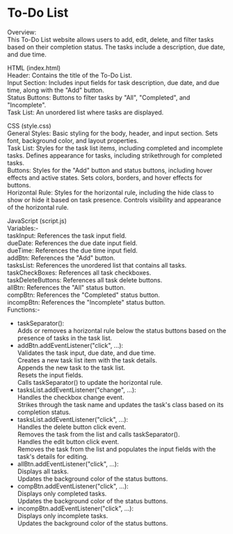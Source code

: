 # To-Do List
Overview:<br>
This To-Do List website allows users to add, edit, delete, and filter tasks based on their completion status. The tasks include a description, due date, and due time.

HTML (index.html)<br>
Header: Contains the title of the To-Do List.<br>
Input Section: Includes input fields for task description, due date, and due time, along with the "Add" button.<br>
Status Buttons: Buttons to filter tasks by "All", "Completed", and "Incomplete".<br>
Task List: An unordered list where tasks are displayed.<br>

CSS (style.css)<br>
General Styles: Basic styling for the body, header, and input section. Sets font, background color, and layout properties.<br>
Task List: Styles for the task list items, including completed and incomplete tasks. Defines appearance for tasks, including strikethrough for completed tasks.<br>
Buttons: Styles for the "Add" button and status buttons, including hover effects and active states. Sets colors, borders, and hover effects for buttons.<br>
Horizontal Rule: Styles for the horizontal rule, including the hide class to show or hide it based on task presence. Controls visibility and appearance of the horizontal rule.<br>

JavaScript (script.js)<br>
Variables:-<br>
taskInput: References the task input field.<br>
dueDate: References the due date input field.<br>
dueTime: References the due time input field.<br>
addBtn: References the "Add" button.<br>
tasksList: References the unordered list that contains all tasks.<br>
taskCheckBoxes: References all task checkboxes.<br>
taskDeleteButtons: References all task delete buttons.<br>
allBtn: References the "All" status button.<br>
compBtn: References the "Completed" status button.<br>
incompBtn: References the "Incomplete" status button.<br>
Functions:-
<ul>
<li>taskSeparator():<br>
Adds or removes a horizontal rule below the status buttons based on the presence of tasks in the task list.<br>
<li>addBtn.addEventListener("click", ...):<br>
Validates the task input, due date, and due time.<br>
Creates a new task list item with the task details.<br>
Appends the new task to the task list.<br>
Resets the input fields.<br>
Calls taskSeparator() to update the horizontal rule.<br>
<li>tasksList.addEventListener("change", ...):<br>
Handles the checkbox change event.<br>
Strikes through the task name and updates the task's class based on its completion status.<br>
<li>tasksList.addEventListener("click", ...):<br>
Handles the delete button click event.<br>
Removes the task from the list and calls taskSeparator().<br>
Handles the edit button click event.<br>
Removes the task from the list and populates the input fields with the task's details for editing.<br>
<li>allBtn.addEventListener("click", ...):<br>
Displays all tasks.<br>
Updates the background color of the status buttons.<br>
<li>compBtn.addEventListener("click", ...):<br>
Displays only completed tasks.<br>
Updates the background color of the status buttons.<br>
<li>incompBtn.addEventListener("click", ...):<br>
Displays only incomplete tasks.<br>
Updates the background color of the status buttons.<br>
</ul>

